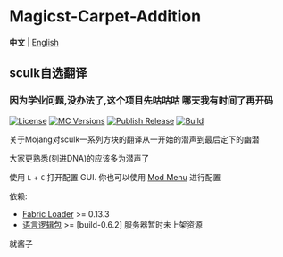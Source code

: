 # Magicst-Carpet-Addition
**中文** | [English](https://github.com/MagicstMagoo/Magicst-carpet-addition/blob/22w15a/README_EN.md)
## sculk自选翻译

### 因为学业问题,没办法了,这个项目先咕咕咕 哪天我有时间了再开码

[![License](https://img.shields.io/github/license/MagicstMagoo/Magicst-carpet-addition.svg)](https://www.gnu.org/licenses/gpl-3.0.en.html)
[![MC Versions](https://img.shields.io/badge/For%20MC-1.19%2022w*a-red)](https://io.magicst.cn/bucket)
[![Publish Release](https://img.shields.io/github/workflow/status/MagicstMagoo/Magicst-carpet-addition/Publish%20Release?label=Publish%20Release&style=flat-square)](https://github.com/MagicstMagoo/Magicst-carpet-addition/blob/22w16b/.github/workflows/publish.yml)
[![Build](https://img.shields.io/badge/Build-stop-red)](https://github.com/MagicstMagoo/Magicst-carpet-addition)

关于Mojang对sculk一系列方块的翻译从一开始的潜声到最后定下的幽潜

大家更熟悉(刻进DNA)的应该多为潜声了

使用 `L` + `C` 打开配置 GUI. 你也可以使用 [Mod Menu](https://www.curseforge.com/minecraft/mc-mods/modmenu) 进行配置


依赖:

- [Fabric Loader](https://fabricmc.net/use/) >= 0.13.3
- [语言逻辑包](https://io.magicst.cn/bucket/langpack.zip) >= [build-0.6.2] 服务器暂时未上架资源

就酱子
